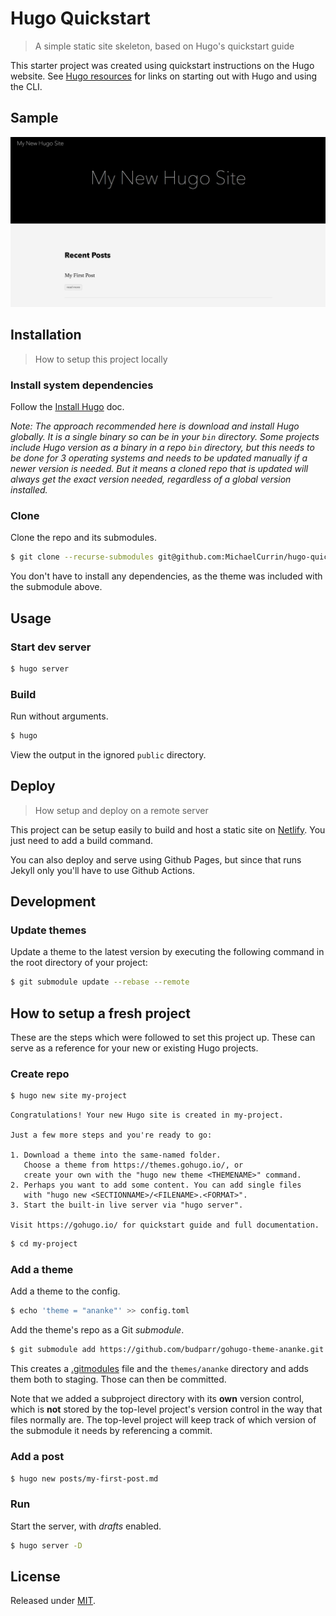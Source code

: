 # Hugo Quickstart
> A simple static site skeleton, based on Hugo's quickstart guide

This starter project was created using quickstart instructions on the Hugo website. See [Hugo resources](https://github.com/MichaelCurrin/code-resources/blob/master/resources/hugo.md) for links on starting out with Hugo and using the CLI.


## Sample

![Site preview](preview.png)


## Installation
> How to setup this project locally

### Install system dependencies

Follow the [Install Hugo](https://gohugo.io/getting-started/installing/) doc.

_Note: The approach recommended here is download and install Hugo globally. It is a single binary so can be in your `bin` directory. Some projects include Hugo version as a binary in a repo `bin` directory, but this needs to be done for 3 operating systems and needs to be updated manually if a newer version is needed. But it means a cloned repo that is updated will always get the exact version needed, regardless of a global version installed._

### Clone

Clone the repo and its submodules.

```sh
$ git clone --recurse-submodules git@github.com:MichaelCurrin/hugo-quickstart.git
```

You don't have to install any dependencies, as the theme was included with the submodule above.


## Usage

### Start dev server

```sh
$ hugo server
```

### Build

Run without arguments.

```sh
$ hugo
```

View the output in the ignored `public` directory.


## Deploy
> How setup and deploy on a remote server

This project can be setup easily to build and host a static site on [Netlify](https://netlify.com). You just need to add a build command.

You can also deploy and serve using Github Pages, but since that runs Jekyll only you'll have to use Github Actions.

## Development

### Update themes

Update a theme to the latest version by executing the following command in the root directory of your project:

```sh
$ git submodule update --rebase --remote
```


## How to setup a fresh project

These are the steps which were followed to set this project up. These can serve as a reference for your new or existing Hugo projects.

### Create repo

```sh
$ hugo new site my-project
```
```
Congratulations! Your new Hugo site is created in my-project.

Just a few more steps and you're ready to go:

1. Download a theme into the same-named folder.
   Choose a theme from https://themes.gohugo.io/, or
   create your own with the "hugo new theme <THEMENAME>" command.
2. Perhaps you want to add some content. You can add single files
   with "hugo new <SECTIONNAME>/<FILENAME>.<FORMAT>".
3. Start the built-in live server via "hugo server".

Visit https://gohugo.io/ for quickstart guide and full documentation.
```

```sh
$ cd my-project
```

### Add a theme

Add a theme to the config.

```sh
$ echo 'theme = "ananke"' >> config.toml
```

Add the theme's repo as a Git _submodule_.

```bash
$ git submodule add https://github.com/budparr/gohugo-theme-ananke.git themes/ananke
```

This creates a [.gitmodules](.gitmodules) file and the `themes/ananke` directory and adds them both to staging. Those can then be committed.

Note that we added a subproject directory with its **own** version control, which is **not** stored by the top-level project's version control in the way that files normally are. The top-level project will keep track of which version of the submodule it needs by referencing a commit.

### Add a post

```bash
$ hugo new posts/my-first-post.md
```

### Run

Start the server, with _drafts_ enabled.

```bash
$ hugo server -D
```


## License

Released under [MIT](/LICENSE).
